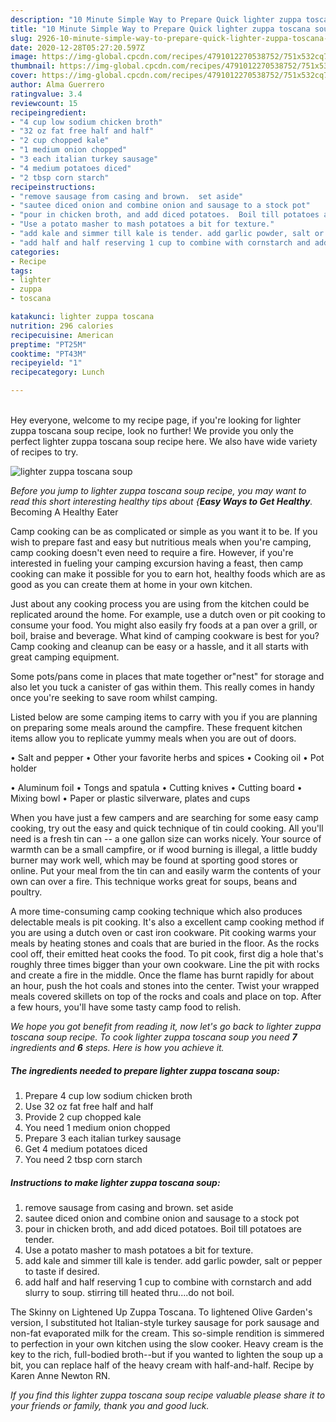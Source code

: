 ```yaml
---
description: "10 Minute Simple Way to Prepare Quick lighter zuppa toscana soup"
title: "10 Minute Simple Way to Prepare Quick lighter zuppa toscana soup"
slug: 2926-10-minute-simple-way-to-prepare-quick-lighter-zuppa-toscana-soup
date: 2020-12-28T05:27:20.597Z
image: https://img-global.cpcdn.com/recipes/4791012270538752/751x532cq70/lighter-zuppa-toscana-soup-recipe-main-photo.jpg
thumbnail: https://img-global.cpcdn.com/recipes/4791012270538752/751x532cq70/lighter-zuppa-toscana-soup-recipe-main-photo.jpg
cover: https://img-global.cpcdn.com/recipes/4791012270538752/751x532cq70/lighter-zuppa-toscana-soup-recipe-main-photo.jpg
author: Alma Guerrero
ratingvalue: 3.4
reviewcount: 15
recipeingredient:
- "4 cup low sodium chicken broth"
- "32 oz fat free half and half"
- "2 cup chopped kale"
- "1 medium onion chopped"
- "3 each italian turkey sausage"
- "4 medium potatoes diced"
- "2 tbsp corn starch"
recipeinstructions:
- "remove sausage from casing and brown.  set aside"
- "sautee diced onion and combine onion and sausage to a stock pot"
- "pour in chicken broth, and add diced potatoes.  Boil till potatoes are tender."
- "Use a potato masher to mash potatoes a bit for texture."
- "add kale and simmer till kale is tender. add garlic powder, salt or pepper to taste if desired."
- "add half and half reserving 1 cup to combine with cornstarch and add slurry to soup.  stirring till heated thru....do not boil."
categories:
- Recipe
tags:
- lighter
- zuppa
- toscana

katakunci: lighter zuppa toscana 
nutrition: 296 calories
recipecuisine: American
preptime: "PT25M"
cooktime: "PT43M"
recipeyield: "1"
recipecategory: Lunch

---
```

<br>
Hey everyone, welcome to my recipe page, if you're looking for lighter zuppa toscana soup recipe, look no further! We provide you only the perfect lighter zuppa toscana soup recipe here. We also have wide variety of recipes to try.
<br>


![lighter zuppa toscana soup](https://img-global.cpcdn.com/recipes/4791012270538752/751x532cq70/lighter-zuppa-toscana-soup-recipe-main-photo.jpg)

<i>Before you jump to lighter zuppa toscana soup recipe, you may want to read this short interesting healthy tips about {<strong>Easy Ways to Get Healthy</strong>.</i>
Becoming A Healthy Eater

    
Camp cooking can be as complicated or simple as you want it to be. If you wish to prepare fast and easy but nutritious meals when you're camping, camp cooking doesn't even need to require a fire. However, if you're interested in fueling your camping excursion having a feast, then camp cooking can make it possible for you to earn hot, healthy foods which are as good as you can create them at home in your own kitchen.

 Just about any cooking process you are using from the kitchen could be replicated around the home. For example, use a dutch oven or pit cooking to consume your food. You might also easily fry foods at a pan over a grill, or boil, braise and beverage. What kind of camping cookware is best for you? Camp cooking and cleanup can be easy or a hassle, and it all starts with great camping equipment.

Some pots/pans come in places that mate together or"nest" for storage and also let you tuck a canister of gas within them. This really comes in handy once you're seeking to save room whilst camping.

Listed below are some camping items to carry with you if you are planning on preparing some meals around the campfire. These frequent kitchen items allow you to replicate yummy meals when you are out of doors.

• Salt and pepper
• Other your favorite herbs and spices
• Cooking oil
• Pot holder

• Aluminum foil
• Tongs and spatula
• Cutting knives
• Cutting board
• Mixing bowl
• Paper or plastic silverware, plates and cups

When you have just a few campers and are searching for some easy camp cooking, try out the easy and quick technique of tin could cooking. All you'll need is a fresh tin can -- a one gallon size can works nicely. Your source of warmth can be a small campfire, or if wood burning is illegal, a little buddy burner may work well, which may be found at sporting good stores or online. Put your meal from the tin can and easily warm the contents of your own can over a fire.  This technique works great for soups, beans and poultry.

A more time-consuming camp cooking technique which also produces delectable meals is pit cooking.  It's also a excellent camp cooking method if you are using a dutch oven or cast iron cookware. Pit cooking warms your meals by heating stones and coals that are buried in the floor. As the rocks cool off, their emitted heat cooks the food. To pit cook, first dig a hole that's roughly three times bigger than your own cookware. Line the pit with rocks and create a fire in the middle. Once the flame has burnt rapidly for about an hour, push the hot coals and stones into the center. Twist your wrapped meals covered skillets on top of the rocks and coals and place on top. After a few hours, you'll have some tasty camp food to relish.


<i>We hope you got benefit from reading it, now let's go back to lighter zuppa toscana soup recipe. To cook lighter zuppa toscana soup you need <strong>7</strong> ingredients and <strong>6</strong> steps. Here is how you achieve it.
</i>

##### The ingredients needed to prepare lighter zuppa toscana soup:

1. Prepare 4 cup low sodium chicken broth
1. Use 32 oz fat free half and half
1. Provide 2 cup chopped kale
1. You need 1 medium onion chopped
1. Prepare 3 each italian turkey sausage
1. Get 4 medium potatoes diced
1. You need 2 tbsp corn starch


##### Instructions to make lighter zuppa toscana soup:

1. remove sausage from casing and brown.  set aside
1. sautee diced onion and combine onion and sausage to a stock pot
1. pour in chicken broth, and add diced potatoes.  Boil till potatoes are tender.
1. Use a potato masher to mash potatoes a bit for texture.
1. add kale and simmer till kale is tender. add garlic powder, salt or pepper to taste if desired.
1. add half and half reserving 1 cup to combine with cornstarch and add slurry to soup.  stirring till heated thru....do not boil.


The Skinny on Lightened Up Zuppa Toscana. To lightened Olive Garden&#39;s version, I substituted hot Italian-style turkey sausage for pork sausage and non-fat evaporated milk for the cream. This so-simple rendition is simmered to perfection in your own kitchen using the slow cooker. Heavy cream is the key to the rich, full-bodied broth--but if you wanted to lighten the soup up a bit, you can replace half of the heavy cream with half-and-half. Recipe by Karen Anne Newton RN. 

<i>If you find this lighter zuppa toscana soup recipe valuable please share it to your friends or family, thank you and good luck.</i>
